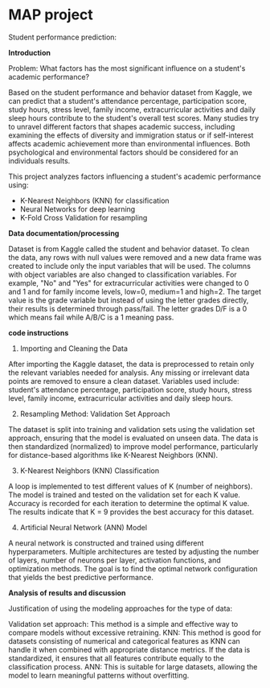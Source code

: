 # MAP project 
Student performance prediction:

**Introduction**

Problem: What factors has the most significant influence on a student's academic performance? 


Based on the student performance and behavior dataset from Kaggle, we can predict that a student's attendance percentage, participation score, study hours, stress level, family income, extracurricular activities and daily sleep hours contribute to the student's overall test scores. Many studies try to unravel different factors that shapes academic success, including examining the effects of diversity and immigration status or if self-interest affects academic achievement more than environmental influences. Both psychological and environmental factors should be considered for an individuals results.


This project analyzes factors influencing a student's academic performance using:
- K-Nearest Neighbors (KNN) for classification
- Neural Networks for deep learning
- K-Fold Cross Validation for resampling


**Data documentation/processing** 


Dataset is from Kaggle called the student and behavior dataset. To clean the data, any rows with null values were removed and a new data frame was created to include only the input variables that will be used. The columns with object variables are also changed to classification variables. For example, "No" and "Yes" for extracurricular activities were changed to 0 and 1 and for family income levels, low=0, medium=1 and high=2. The target value is the grade variable but instead of using the letter grades directly, their results is determined through pass/fail. The letter grades D/F is a 0 which means fail while A/B/C is a 1 meaning pass.

**code instructions**

1. Importing and Cleaning the Data

After importing the Kaggle dataset, the data is preprocessed to retain only the relevant variables needed for analysis.
Any missing or irrelevant data points are removed to ensure a clean dataset.
Variables used include: student's attendance percentage, participation score, study hours, stress level, family income, extracurricular activities and daily sleep hours.

2. Resampling Method: Validation Set Approach

The dataset is split into training and validation sets using the validation set approach, ensuring that the model is evaluated on unseen data.
The data is then standardized (normalized) to improve model performance, particularly for distance-based algorithms like K-Nearest Neighbors (KNN).

3. K-Nearest Neighbors (KNN) Classification

A loop is implemented to test different values of K (number of neighbors).
The model is trained and tested on the validation set for each K value.
Accuracy is recorded for each iteration to determine the optimal K value.
The results indicate that K = 9 provides the best accuracy for this dataset.

4. Artificial Neural Network (ANN) Model

A neural network is constructed and trained using different hyperparameters.
Multiple architectures are tested by adjusting the number of layers, number of neurons per layer, activation functions, and optimization methods.
The goal is to find the optimal network configuration that yields the best predictive performance.


**Analysis of results and discussion**

Justification of using the modeling approaches for the type of data: 


Validation set approach: This method is a simple and effective way to compare models without excessive retraining.
KNN: This method is good for datasets consisting of numerical and categorical features as KNN can handle it when combined with appropriate distance metrics. If the data is standardized, it ensures that all features contribute equally to the classification process.
ANN: This is suitable for large datasets, allowing the model to learn meaningful patterns without overfitting.






